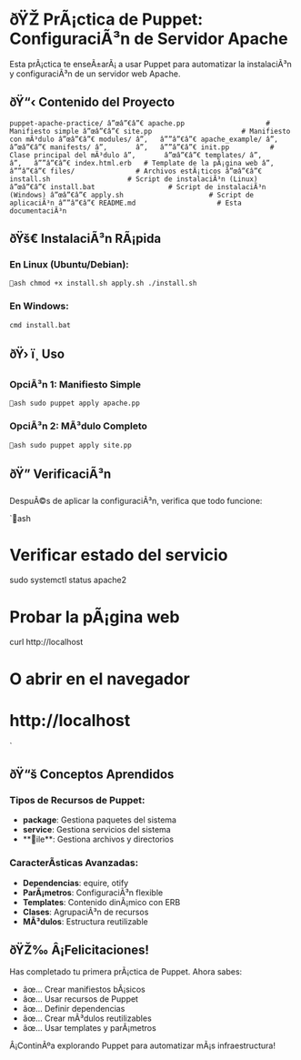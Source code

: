 ﻿# ðŸŽ­ PrÃ¡ctica de Puppet: ConfiguraciÃ³n de Servidor Apache

Esta prÃ¡ctica te enseÃ±arÃ¡ a usar Puppet para automatizar la instalaciÃ³n y configuraciÃ³n de un servidor web Apache.

## ðŸ“‹ Contenido del Proyecto

`
puppet-apache-practice/
â”œâ”€â”€ apache.pp                    # Manifiesto simple
â”œâ”€â”€ site.pp                      # Manifiesto con mÃ³dulo
â”œâ”€â”€ modules/
â”‚   â””â”€â”€ apache_example/
â”‚       â”œâ”€â”€ manifests/
â”‚       â”‚   â””â”€â”€ init.pp          # Clase principal del mÃ³dulo
â”‚       â”œâ”€â”€ templates/
â”‚       â”‚   â””â”€â”€ index.html.erb   # Template de la pÃ¡gina web
â”‚       â””â”€â”€ files/               # Archivos estÃ¡ticos
â”œâ”€â”€ install.sh                   # Script de instalaciÃ³n (Linux)
â”œâ”€â”€ install.bat                  # Script de instalaciÃ³n (Windows)
â”œâ”€â”€ apply.sh                     # Script de aplicaciÃ³n
â””â”€â”€ README.md                    # Esta documentaciÃ³n
`

## ðŸš€ InstalaciÃ³n RÃ¡pida

### En Linux (Ubuntu/Debian):
`ash
chmod +x install.sh apply.sh
./install.sh
`

### En Windows:
`cmd
install.bat
`

## ðŸ› ï¸ Uso

### OpciÃ³n 1: Manifiesto Simple
`ash
sudo puppet apply apache.pp
`

### OpciÃ³n 2: MÃ³dulo Completo
`ash
sudo puppet apply site.pp
`

## ðŸ” VerificaciÃ³n

DespuÃ©s de aplicar la configuraciÃ³n, verifica que todo funcione:

`ash
# Verificar estado del servicio
sudo systemctl status apache2

# Probar la pÃ¡gina web
curl http://localhost

# O abrir en el navegador
# http://localhost
`

## ðŸ“š Conceptos Aprendidos

### Tipos de Recursos de Puppet:
- **package**: Gestiona paquetes del sistema
- **service**: Gestiona servicios del sistema
- **ile**: Gestiona archivos y directorios

### CaracterÃ­sticas Avanzadas:
- **Dependencias**: equire, 
otify
- **ParÃ¡metros**: ConfiguraciÃ³n flexible
- **Templates**: Contenido dinÃ¡mico con ERB
- **Clases**: AgrupaciÃ³n de recursos
- **MÃ³dulos**: Estructura reutilizable

## ðŸŽ‰ Â¡Felicitaciones!

Has completado tu primera prÃ¡ctica de Puppet. Ahora sabes:
- âœ… Crear manifiestos bÃ¡sicos
- âœ… Usar recursos de Puppet
- âœ… Definir dependencias
- âœ… Crear mÃ³dulos reutilizables
- âœ… Usar templates y parÃ¡metros

Â¡ContinÃºa explorando Puppet para automatizar mÃ¡s infraestructura!
